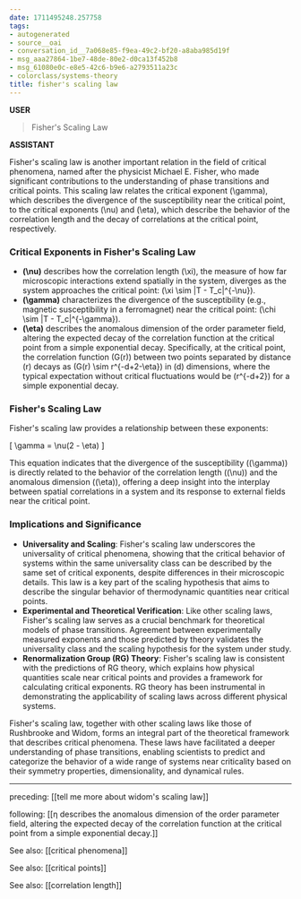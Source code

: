 ```yaml
---
date: 1711495248.257758
tags:
- autogenerated
- source__oai
- conversation_id__7a068e85-f9ea-49c2-bf20-a8aba985d19f
- msg_aaa27864-1be7-48de-80e2-d0ca13f452b8
- msg_61080e0c-e8e5-42c6-b9e6-a2793511a23c
- colorclass/systems-theory
title: fisher's scaling law
---
```


**USER**

>Fisher's Scaling Law


**ASSISTANT**

Fisher's scaling law is another important relation in the field of critical phenomena, named after the physicist Michael E. Fisher, who made significant contributions to the understanding of phase transitions and critical points. This scaling law relates the critical exponent \(\gamma\), which describes the divergence of the susceptibility near the critical point, to the critical exponents \(\nu\) and \(\eta\), which describe the behavior of the correlation length and the decay of correlations at the critical point, respectively.

### Critical Exponents in Fisher's Scaling Law

- **\(\nu\)** describes how the correlation length \(\xi\), the measure of how far microscopic interactions extend spatially in the system, diverges as the system approaches the critical point: \(\xi \sim |T - T_c|^{-\nu}\).
- **\(\gamma\)** characterizes the divergence of the susceptibility (e.g., magnetic susceptibility in a ferromagnet) near the critical point: \(\chi \sim |T - T_c|^{-\gamma}\).
- **\(\eta\)** describes the anomalous dimension of the order parameter field, altering the expected decay of the correlation function at the critical point from a simple exponential decay. Specifically, at the critical point, the correlation function \(G(r)\) between two points separated by distance \(r\) decays as \(G(r) \sim r^{-d+2-\eta}\) in \(d\) dimensions, where the typical expectation without critical fluctuations would be \(r^{-d+2}\) for a simple exponential decay.

### Fisher's Scaling Law

Fisher's scaling law provides a relationship between these exponents:

\[ \gamma = \nu(2 - \eta) \]

This equation indicates that the divergence of the susceptibility (\(\gamma\)) is directly related to the behavior of the correlation length (\(\nu\)) and the anomalous dimension (\(\eta\)), offering a deep insight into the interplay between spatial correlations in a system and its response to external fields near the critical point.

### Implications and Significance

- **Universality and Scaling**: Fisher's scaling law underscores the universality of critical phenomena, showing that the critical behavior of systems within the same universality class can be described by the same set of critical exponents, despite differences in their microscopic details. This law is a key part of the scaling hypothesis that aims to describe the singular behavior of thermodynamic quantities near critical points.
- **Experimental and Theoretical Verification**: Like other scaling laws, Fisher's scaling law serves as a crucial benchmark for theoretical models of phase transitions. Agreement between experimentally measured exponents and those predicted by theory validates the universality class and the scaling hypothesis for the system under study.
- **Renormalization Group (RG) Theory**: Fisher's scaling law is consistent with the predictions of RG theory, which explains how physical quantities scale near critical points and provides a framework for calculating critical exponents. RG theory has been instrumental in demonstrating the applicability of scaling laws across different physical systems.

Fisher's scaling law, together with other scaling laws like those of Rushbrooke and Widom, forms an integral part of the theoretical framework that describes critical phenomena. These laws have facilitated a deeper understanding of phase transitions, enabling scientists to predict and categorize the behavior of a wide range of systems near criticality based on their symmetry properties, dimensionality, and dynamical rules.


---

preceding: [[tell me more about widom's scaling law]]  


following: [[η describes the anomalous dimension of the order parameter field, altering the expected decay of the correlation function at the critical point from a simple exponential decay.]]

See also: [[critical phenomena]]


See also: [[critical points]]


See also: [[correlation length]]